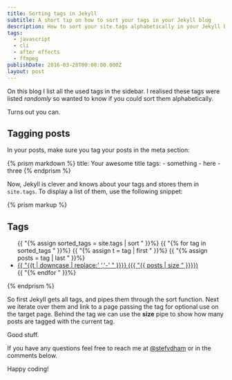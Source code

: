 ```yaml
---
title: Sorting tags in Jekyll
subtitle: A short tip on how to sort your tags in your Jekyll blog
description: How to sort your site.tags alphabetically in your Jekyll blog
tags:
  - javascript
  - cli
  - after effects
  - ffmpeg
publishDate: 2016-03-28T00:00:00.000Z
layout: post
---
```


<div class="teaser" style='background: transparent url(/images/headers/sorting.gif) no-repeat center center;'></div>

On this blog I list all the used tags in the sidebar. I realised these tags were listed _randomly_ so wanted to know if you could sort them alphabetically.

Turns out you can.

## Tagging posts
In your posts, make sure you tag your posts in the meta section:

{% prism markdown %}
title: Your awesome title
tags:
	- something
	- here
	- three
{% endprism %}

Now, Jekyll is clever and knows about your tags and stores them in `site.tags`. To display a list of them, use the following snippet:

{% prism markup %}
<h2>Tags</h2>
<ul>
{{ "{% assign sorted_tags = site.tags | sort " }}%}
{{ "{% for tag in sorted_tags " }}%}
  {{ "{% assign t = tag | first " }}%}
  {{ "{% assign posts = tag | last " }}%}
  <li>
  	<a href="/tags/# {{ "{{ t | downcase | replace:' ','-'" }}}}">
		{{ "{{t | downcase | replace:' ','-' " }}}} 
  		<span>({{ "{{ posts | size " }}}})</span>
  	</a>
  </li>
{{ "{% endfor " }}%}
</ul>
{% endprism %}

So first Jekyll gets all tags, and pipes them through the sort function. Next we iterate over them and link to a page passing the tag for optional use on the target page. Behind the tag we can use the **size** pipe to show how many posts are tagged with the current tag.

Good stuff.

If you have any questions feel free to reach me at [@stefvdham](http://twitter.com/stefvdham) or in the comments below.

Happy coding!

